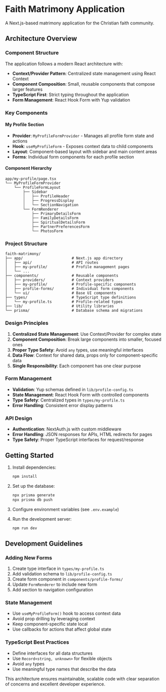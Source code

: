 # Faith Matrimony Application

A Next.js-based matrimony application for the Christian faith community.

## Architecture Overview

### Component Structure

The application follows a modern React architecture with:

- **Context/Provider Pattern**: Centralized state management using React Context
- **Component Composition**: Small, reusable components that compose larger features
- **TypeScript First**: Strict typing throughout the application
- **Form Management**: React Hook Form with Yup validation

### Key Components

#### My Profile Section
- **Provider**: `MyProfileFormProvider` - Manages all profile form state and actions
- **Hook**: `useMyProfileForm` - Exposes context data to child components
- **Layout**: Component-based layout with sidebar and main content areas
- **Forms**: Individual form components for each profile section

#### Component Hierarchy
```
app/my-profile/page.tsx
└── MyProfileFormProvider
    └── ProfileFormLayout
        ├── Sidebar
        │   ├── ProfileHeader
        │   ├── ProgressDisplay
        │   └── SectionNavigation
        └── FormRenderer
            ├── PrimaryDetailsForm
            ├── FamilyDetailsForm
            ├── SpiritualDetailsForm
            ├── PartnerPreferencesForm
            └── PhotosForm
```

### Project Structure

```
faith-matrimony/
├── app/                      # Next.js app directory
│   ├── api/                  # API routes
│   ├── my-profile/           # Profile management pages
│   └── ...
├── components/               # Reusable components
│   ├── providers/            # Context providers
│   ├── my-profile/           # Profile-specific components
│   ├── profile-forms/        # Individual form components
│   └── ui/                   # Base UI components
├── types/                    # TypeScript type definitions
│   └── my-profile.ts         # Profile-related types
├── lib/                      # Utility libraries
└── prisma/                   # Database schema and migrations
```

### Design Principles

1. **Centralized State Management**: Use Context/Provider for complex state
2. **Component Composition**: Break large components into smaller, focused ones
3. **Proper Type Safety**: Avoid `any` types, use meaningful interfaces
4. **Data Flow**: Context for shared data, props only for component-specific data
5. **Single Responsibility**: Each component has one clear purpose

### Form Management

- **Validation**: Yup schemas defined in `lib/profile-config.ts`
- **State Management**: React Hook Form with controlled components
- **Type Safety**: Centralized types in `types/my-profile.ts`
- **Error Handling**: Consistent error display patterns

### API Design

- **Authentication**: NextAuth.js with custom middleware
- **Error Handling**: JSON responses for APIs, HTML redirects for pages
- **Type Safety**: Proper TypeScript interfaces for request/response

## Getting Started

1. Install dependencies:
   ```bash
   npm install
   ```

2. Set up the database:
   ```bash
   npx prisma generate
   npx prisma db push
   ```

3. Configure environment variables (see `.env.example`)

4. Run the development server:
   ```bash
   npm run dev
   ```

## Development Guidelines

### Adding New Forms

1. Create type interface in `types/my-profile.ts`
2. Add validation schema to `lib/profile-config.ts`
3. Create form component in `components/profile-forms/`
4. Update `FormRenderer` to include new form
5. Add section to navigation configuration

### State Management

- Use `useMyProfileForm()` hook to access context data
- Avoid prop drilling by leveraging context
- Keep component-specific state local
- Use callbacks for actions that affect global state

### TypeScript Best Practices

- Define interfaces for all data structures
- Use `Record<string, unknown>` for flexible objects
- Avoid `any` types
- Use meaningful type names that describe the data

This architecture ensures maintainable, scalable code with clear separation of concerns and excellent developer experience.
